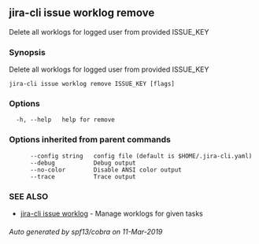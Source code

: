 ## jira-cli issue worklog remove

Delete all worklogs for logged user from provided ISSUE_KEY

### Synopsis

Delete all worklogs for logged user from provided ISSUE_KEY

```
jira-cli issue worklog remove ISSUE_KEY [flags]
```

### Options

```
  -h, --help   help for remove
```

### Options inherited from parent commands

```
      --config string   config file (default is $HOME/.jira-cli.yaml)
      --debug           Debug output
      --no-color        Disable ANSI color output
      --trace           Trace output
```

### SEE ALSO

* [jira-cli issue worklog](jira-cli_issue_worklog.md)	 - Manage worklogs for given tasks

###### Auto generated by spf13/cobra on 11-Mar-2019
